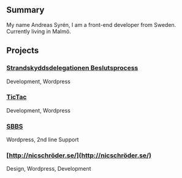 ## Summary
My name Andreas Syrén, I am a front-end developer from Sweden. Currently living in Malmö.

## Projects
### [Strandskyddsdelegationen Beslutsprocess](http://www.strandskyddsdelegationen.se/beslutsprocess/)
Development, Wordpress

### [TicTac](http://www.tictac.se/)
Development, Wordpress

### [SBBS](https://www.sbbs.se/)
Wordpress, 2nd line Support

### [http://nicschröder.se/](http://nicschröder.se/)
Design, Wordpress, Development
